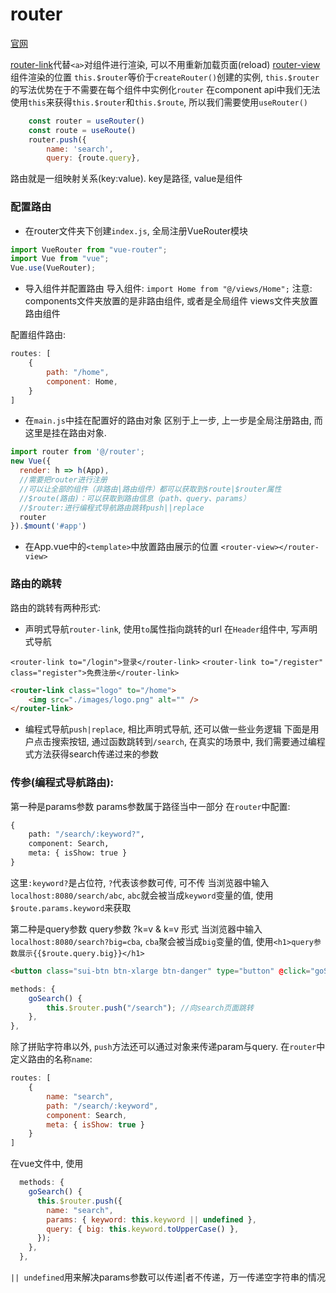 # router


[官网](https://router.vuejs.org/)

[router-link](https://router.vuejs.org/guide/#router-link)代替`<a>`对组件进行渲染, 可以不用重新加载页面(reload)
[router-view](https://router.vuejs.org/guide/#router-view)组件渲染的位置
`this.$router`等价于`createRouter()`创建的实例, `this.$router`的写法优势在于不需要在每个组件中实例化`router`
在component api中我们无法使用`this`来获得`this.$router`和`this.$route`, 所以我们需要使用`useRouter()`
```js
    const router = useRouter()
    const route = useRoute()
    router.push({
        name: 'search',
        query: {route.query},

```

路由就是一组映射关系(key:value). key是路径, value是组件
### 配置路由

- 在router文件夹下创建`index.js`, 全局注册VueRouter模块
```js
import VueRouter from "vue-router";
import Vue from "vue";
Vue.use(VueRouter);
```
- 导入组件并配置路由
导入组件: `import Home from "@/views/Home";`
注意:
components文件夹放置的是非路由组件, 或者是全局组件
views文件夹放置路由组件

配置组件路由:
```js
routes: [
    {
        path: "/home",
        component: Home,
    }
]
```

- 在`main.js`中挂在配置好的路由对象
区别于上一步, 上一步是全局注册路由, 而这里是挂在路由对象.

```js
import router from '@/router';
new Vue({
  render: h => h(App),
  //需要把router进行注册
  //可以让全部的组件（非路由|路由组件）都可以获取到$route|$router属性
  //$route(路由)：可以获取到路由信息（path、query、params）
  //$router:进行编程式导航路由跳转push||replace
  router
}).$mount('#app')
```

- 在App.vue中的`<template>`中放置路由展示的位置
`<router-view></router-view>`

### 路由的跳转
路由的跳转有两种形式:
- 声明式导航`router-link`, 使用`to`属性指向跳转的url
在`Header`组件中, 写声明式导航

`<router-link to="/login">登录</router-link>`
`<router-link to="/register" class="register">免费注册</router-link>`
```html
<router-link class="logo" to="/home">
    <img src="./images/logo.png" alt="" />
</router-link>
```
- 编程式导航`push|replace`, 相比声明式导航, 还可以做一些业务逻辑
下面是用户点击搜索按钮, 通过函数跳转到`/search`, 在真实的场景中, 我们需要通过编程式方法获得search传递过来的参数

### 传参(编程式导航路由):
第一种是params参数 params参数属于路径当中一部分
在`router`中配置:
```python
{
    path: "/search/:keyword?",
    component: Search,
    meta: { isShow: true }
}
```
这里`:keyword?`是占位符, `?`代表该参数可传, 可不传
当浏览器中输入`localhost:8080/search/abc`, `abc`就会被当成`keyword`变量的值, 使用`$route.params.keyword`来获取

第二种是query参数 query参数 ?k=v & k=v 形式
当浏览器中输入`localhost:8080/search?big=cba`, `cba`聚会被当成`big`变量的值, 使用`<h1>query参数展示{{$route.query.big}}</h1>`


```html
<button class="sui-btn btn-xlarge btn-danger" type="button" @click="goSearch">
```

```js
methods: {
    goSearch() {
        this.$router.push("/search"); //向search页面跳转
    },
},
```

除了拼贴字符串以外, `push`方法还可以通过对象来传递param与query.
在`router`中定义路由的名称`name`:
```js
routes: [
    {
        name: "search",
        path: "/search/:keyword",
        component: Search,
        meta: { isShow: true }
    }
]
```
在vue文件中, 使用
```js
  methods: {
    goSearch() {
      this.$router.push({
        name: "search",
        params: { keyword: this.keyword || undefined },
        query: { big: this.keyword.toUpperCase() },
      });
    },
  },
```
`|| undefined`用来解决params参数可以传递|者不传递，万一传递空字符串的情况
